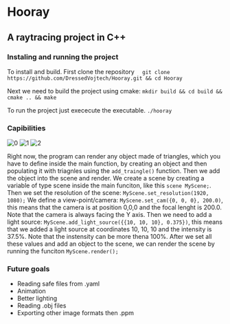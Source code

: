 ﻿# Hooray
## A raytracing project in C++
### Instaling and running the project
To install and build. First clone the repository
 `  git clone https://github.com/DressedVojtech/Hooray.git && cd Hooray`

Next we need to build the project using cmake:
`mkdir build && cd build && cmake .. && make`

To run the project just exececute the executable.
`./hooray`

### Capibilities
![0](https://user-images.githubusercontent.com/66478269/214893704-b47e0952-edba-4953-b5a6-8d248b6d4f84.png)
![1](https://user-images.githubusercontent.com/66478269/214893709-85f4ca0b-b89c-46e7-9520-d35a7f33b3df.png)
![2](https://user-images.githubusercontent.com/66478269/214893713-a843f063-4be8-4f50-8840-b5315364a232.png)

Right now, the program can render any object made of triangles, which you have to define inside the main function, by creating an object and then populating it with triagnles using the `add_traingle()` function. Then we add the object into the scene and render.
We create a scene by creating a variable of type scene inside the main funciton, like this `scene MyScene;`.
Then we set the resolution of the scene: `MyScene.set_resolution(1920, 1080);`
We define a view-point/camera: `MyScene.set_cam({0, 0, 0}, 200.0)`, this means that the camera is at position 0,0,0 and the focal lenght is 200.0. Note that the camera is always facing the Y axis.
Then we need to add a light source: `MyScene.add_light_source({{10, 10, 10}, 0.375})`, this means that we added a light source at coordinates 10, 10, 10 and the intensity is 37.5%. Note that the instensity can be more thena 100%.
After we set all these values and add an object to the scene, we can render the scene by running the funciton `MyScene.render();`

### Future goals
- Reading safe files from .yaml
- Animation
- Better lighting
- Reading .obj files
- Exporting other image formats then .ppm
